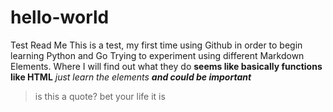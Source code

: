 # hello-world
Test Read Me
This is a test, 
my first time using Github in order to begin learning Python and Go
Trying to experiment using different Markdown Elements.
Where I will find out what they do
**seems like basically functions like HTML**
*just learn the elements*
**_and could be important_**
>is this a quote?
>bet your life it is
